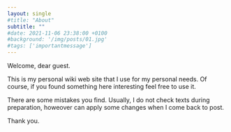 ```yaml
---
layout: single
#title: "About"
subtitle: ""
#date: 2021-11-06 23:38:00 +0100
#background: '/img/posts/01.jpg'
#tags: ['importantmessage']
---
```


Welcome, dear guest. 

This is my personal wiki web site that I use for my personal needs. Of course, if you found something here interesting feel free to use it. 

There are some mistakes you find. Usually, I do not check texts during preparation, howeover can apply some changes when I come back to post. 

Thank you.



